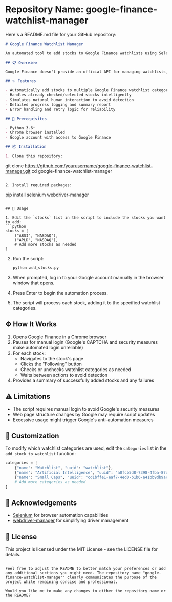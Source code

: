 # Repository Name: google-finance-watchlist-manager

Here's a README.md file for your GitHub repository:

```markdown
# Google Finance Watchlist Manager

An automated tool to add stocks to Google Finance watchlists using Selenium. This script helps investors efficiently manage their watchlists by automatically adding specified stocks to selected categories like "Watchlist", "Artificial Intelligence", and "Small Caps".

## 📋 Overview

Google Finance doesn't provide an official API for managing watchlists, making it tedious to add multiple stocks to different watchlist categories manually. This tool automates the process using Selenium WebDriver to simulate browser interactions, saving you time and effort.

## ✨ Features

- Automatically add stocks to multiple Google Finance watchlist categories
- Handles already checked/selected stocks intelligently
- Simulates natural human interaction to avoid detection
- Detailed progress logging and summary report
- Error handling and retry logic for reliability

## 🔧 Prerequisites

- Python 3.6+
- Chrome browser installed
- Google account with access to Google Finance

## 📦 Installation

1. Clone this repository:
   ```
   git clone https://github.com/yourusername/google-finance-watchlist-manager.git
   cd google-finance-watchlist-manager
   ```

2. Install required packages:
   ```
   pip install selenium webdriver-manager
   ```

## 🚀 Usage

1. Edit the `stocks` list in the script to include the stocks you want to add:
   ```python
   stocks = [
       ("ABSI", "NASDAQ"),
       ("APLD", "NASDAQ"),
       # Add more stocks as needed
   ]
   ```

2. Run the script:
   ```
   python add_stocks.py
   ```

3. When prompted, log in to your Google account manually in the browser window that opens.

4. Press Enter to begin the automation process.

5. The script will process each stock, adding it to the specified watchlist categories.

## ⚙️ How It Works

1. Opens Google Finance in a Chrome browser
2. Pauses for manual login (Google's CAPTCHA and security measures make automated login unreliable)
3. For each stock:
   - Navigates to the stock's page
   - Clicks the "Following" button
   - Checks or unchecks watchlist categories as needed
   - Waits between actions to avoid detection
4. Provides a summary of successfully added stocks and any failures

## ⚠️ Limitations

- The script requires manual login to avoid Google's security measures
- Web page structure changes by Google may require script updates
- Excessive usage might trigger Google's anti-automation measures

## 📝 Customization

To modify which watchlist categories are used, edit the `categories` list in the `add_stock_to_watchlist` function:

```python
categories = [
    {"name": "Watchlist", "uuid": "watchlist"},
    {"name": "Artificial Intelligence", "uuid": "a0fcb5d8-7398-4fba-87d0-be85faaedfaf"},
    {"name": "Small Caps", "uuid": "cd1bffe1-eaf7-4ed0-b1b6-a41bb9db9ac2"}
    # Add more categories as needed
]
```

## 🙏 Acknowledgements

- [Selenium](https://www.selenium.dev/) for browser automation capabilities
- [webdriver-manager](https://github.com/SergeyPirogov/webdriver_manager) for simplifying driver management

## 📜 License

This project is licensed under the MIT License - see the LICENSE file for details.
```

Feel free to adjust the README to better match your preferences or add any additional sections you might need. The repository name "google-finance-watchlist-manager" clearly communicates the purpose of the project while remaining concise and professional.

Would you like me to make any changes to either the repository name or the README?
